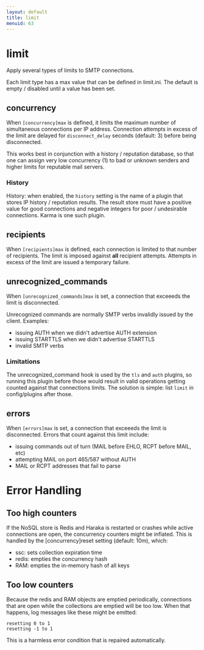 ```yaml
---
layout: default
title: limit
menuid: 63
---
```

# limit

Apply several types of limits to SMTP connections.

Each limit type has a max value that can be defined in limit.ini. The default is empty / disabled until a value has been set.

## concurrency

When `[concurrency]max` is defined, it limits the maximum number of simultaneous connections per IP address. Connection attempts in excess of the limit are delayed for `disconnect_delay` seconds (default: 3) before being disconnected.

This works best in conjunction with a history / reputation database, so that
one can assign very low concurrency (1) to bad or unknown senders and higher
limits for reputable mail servers.

### History

History: when enabled, the `history` setting is the name of a plugin that stores IP history / reputation results. The result store must have a positive value for good connections and negative integers for poor / undesirable connections. Karma is one such plugin.


## recipients

When `[recipients]max` is defined, each connection is limited to that number of recipients. The limit is imposed against **all** recipient attempts. Attempts in excess of the limit are issued a temporary failure.


## unrecognized_commands

When `[unrecognized_commands]max` is set, a connection that exceeeds the limit is disconnected.

Unrecognized commands are normally SMTP verbs invalidly issued by the client.
Examples:

* issuing AUTH when we didn't advertise AUTH extension
* issuing STARTTLS when we didn't advertise STARTTLS
* invalid SMTP verbs


### Limitations

The unrecognized_command hook is used by the `tls` and `auth` plugins, so
running this plugin before those would result in valid operations getting
counted against that connections limits. The solution is simple: list
`limit` in config/plugins after those.


## errors

When `[errors]max` is set, a connection that exceeeds the limit is disconnected. Errors that count against this limit include:

* issuing commands out of turn (MAIL before EHLO, RCPT before MAIL, etc)
* attempting MAIL on port 465/587 without AUTH
* MAIL or RCPT addresses that fail to parse

# Error Handling

## Too high counters

If the NoSQL store is Redis and Haraka is restarted or crashes while active
connections are open, the concurrency counters might be inflated. This is
handled by the [concurrency]reset setting (default: 10m), which:

* ssc: sets collection expiration time
* redis: empties the concurrency hash
* RAM: empties the in-memory hash of all keys

## Too low counters

Because the redis and RAM objects are emptied periodically, connections that
are open while the collections are emptied will be too low. When
that happens, log messages like these might be emitted:

    resetting 0 to 1
    resetting -1 to 1

This is a harmless error condition that is repaired automatically.


